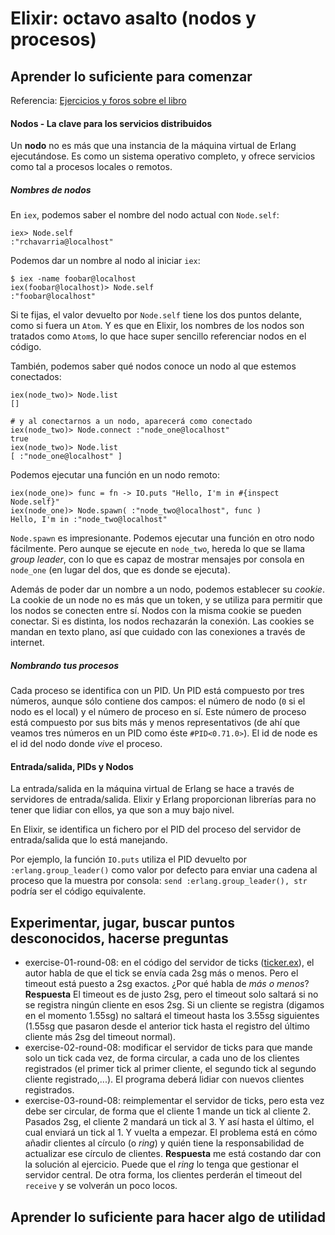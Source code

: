 # Elixir: octavo asalto (nodos y procesos)

<!-- URL de la imagen:

https://www.flickr.com/photos/benstephenson/27298596/in/photolist-3pUVs-5uaZVs-4gk2YV-5v74aF-6YHgKP-5v75sB-5vbpjW-aoJL8s-Nh1RA-5vbobm-dvJvjo-bVVaSW-nMygm-qUXBh-4cZmjj-pnKLmu-64DHaK-weKyG-5bdRMn-3dYDF-jA6C9-jAdZN-4BoX4P-7HHkSw-6tc32-4o6mRt-qwJwLC-vsocr-bGyfEF-9vU3N5-bvsjf6-pMcvY1-3CSBH-64DGsk-7tzKR1-6qwJjq-PeUfu-69HJCc-92y5y-64HYFE-matnjR-nC3zc-nbjb3-aEmpMB-8DKouh-8Xt2U-FD9L3V-nVz8BL-9P12iS-5JeEq2

https://flic.kr/p/3pUVs

-->

## Aprender lo suficiente para comenzar

Referencia: [Ejercicios y foros sobre el libro](https://forums.pragprog.com/forums/322)

#### Nodos - La clave para los servicios distribuidos

Un **nodo** no es más que una instancia de la máquina virtual de Erlang ejecutándose. Es como un sistema operativo completo, y ofrece servicios como tal a procesos locales o remotos.

##### Nombres de nodos

En `iex`, podemos saber el nombre del nodo actual con `Node.self`:

```
iex> Node.self
:"rchavarria@localhost"
```

Podemos dar un nombre al nodo al iniciar `iex`:

```
$ iex -name foobar@localhost
iex(foobar@localhost)> Node.self
:"foobar@localhost"
```

Si te fijas, el valor devuelto por `Node.self` tiene los dos puntos delante, como si fuera un `Atom`. Y es que en Elixir, los nombres de los nodos son tratados como `Atom`s, lo que hace super sencillo referenciar nodos en el código.

También, podemos saber qué nodos conoce un nodo al que estemos conectados:

```
iex(node_two)> Node.list
[]

# y al conectarnos a un nodo, aparecerá como conectado
iex(node_two)> Node.connect :"node_one@localhost"
true
iex(node_two)> Node.list
[ :"node_one@localhost" ]
```

Podemos ejecutar una función en un nodo remoto:

```
iex(node_one)> func = fn -> IO.puts "Hello, I'm in #{inspect Node.self}"
iex(node_one)> Node.spawn( :"node_two@localhost", func )
Hello, I'm in :"node_two@localhost"
```

`Node.spawn` es impresionante. Podemos ejecutar una función en otro nodo fácilmente. Pero aunque se ejecute en `node_two`, hereda lo que se llama *group leader*, con lo que es capaz de mostrar mensajes por consola en `node_one` (en lugar del dos, que es donde se ejecuta).

Además de poder dar un nombre a un nodo, podemos establecer su *cookie*. La cookie de un node no es más que un token, y se utiliza para permitir que los nodos se conecten entre sí. Nodos con la misma cookie se pueden conectar. Si es distinta, los nodos rechazarán la conexión. Las cookies se mandan en texto plano, así que cuidado con las conexiones a través de internet.

##### Nombrando tus procesos

Cada proceso se identifica con un PID. Un PID está compuesto por tres números, aunque sólo contiene dos campos: el número de nodo (`0` si el nodo es el local) y el número de proceso en sí. Este número de proceso está compuesto por sus bits más y menos representativos (de ahí que veamos tres números en un PID como éste `#PID<0.71.0>`). El id de node es el id del nodo donde *vive* el proceso.

#### Entrada/salida, PIDs y Nodos

La entrada/salida en la máquina virtual de Erlang se hace a través de servidores de entrada/salida. Elixir y Erlang proporcionan librerías para no tener que lidiar con ellos, ya que son a muy bajo nivel.

En Elixir, se identifica un fichero por el PID del proceso del servidor de entrada/salida que lo está manejando.

Por ejemplo, la función `IO.puts` utiliza el PID devuelto por `:erlang.group_leader()` como valor por defecto para enviar una cadena al proceso que la muestra por consola: `send :erlang.group_leader(), str` podría ser el código equivalente.

## Experimentar, jugar, buscar puntos desconocidos, hacerse preguntas

- exercise-01-round-08: en el código del servidor de ticks ([ticker.ex](../code/round-08/ticker.ex)), el autor habla de que el tick se envía cada 2sg más o menos. Pero el timeout está puesto a 2sg exactos. ¿Por qué habla de *más o menos*? **Respuesta** El timeout es de justo 2sg, pero el timeout solo saltará si no se registra ningún cliente en esos 2sg. Si un cliente se registra (digamos en el momento 1.55sg) no saltará el timeout hasta los 3.55sg siguientes (1.55sg que pasaron desde el anterior tick hasta el registro del último cliente más 2sg del timeout normal).
- exercise-02-round-08: modificar el servidor de ticks para que mande solo un tick cada vez, de forma circular, a cada uno de los clientes registrados (el primer tick al primer cliente, el segundo tick al segundo cliente registrado,...). El programa deberá lidiar con nuevos clientes registrados.
- exercise-03-round-08: reimplementar el servidor de ticks, pero esta vez debe ser circular, de forma que el cliente 1 mande un tick al cliente 2. Pasados 2sg, el cliente 2 mandará un tick al 3. Y así hasta el último, el cual enviará un tick al 1. Y vuelta a empezar. El problema está en cómo añadir clientes al círculo (o *ring*) y quién tiene la responsabilidad de actualizar ese círculo de clientes. **Respuesta** me está costando dar con la solución al ejercicio. Puede que el *ring* lo tenga que gestionar el servidor central. De otra forma, los clientes perderán el timeout del `receive` y se volverán un poco locos. 

## Aprender lo suficiente para hacer algo de utilidad

